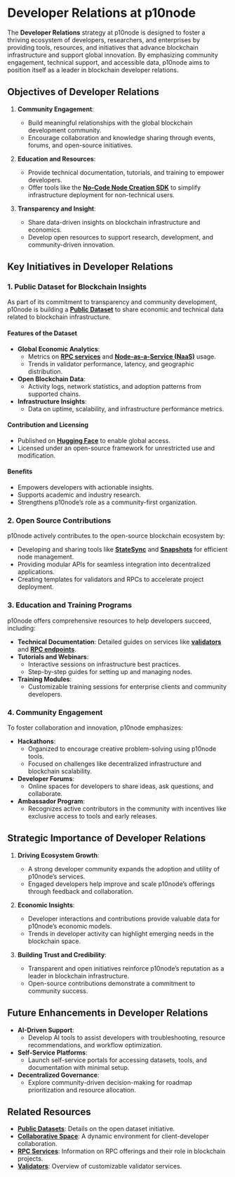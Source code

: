 # Developer Relations at p10node

The **Developer Relations** strategy at p10node is designed to foster a thriving ecosystem of developers, researchers, and enterprises by providing tools, resources, and initiatives that advance blockchain infrastructure and support global innovation. By emphasizing community engagement, technical support, and accessible data, p10node aims to position itself as a leader in blockchain developer relations.

## Objectives of Developer Relations

1. **Community Engagement**:
   - Build meaningful relationships with the global blockchain development community.
   - Encourage collaboration and knowledge sharing through events, forums, and open-source initiatives.

2. **Education and Resources**:
   - Provide technical documentation, tutorials, and training to empower developers.
   - Offer tools like the **[No-Code Node Creation SDK](../service_delivery/no_code_sdk.md)** to simplify infrastructure deployment for non-technical users.

3. **Transparency and Insight**:
   - Share data-driven insights on blockchain infrastructure and economics.
   - Develop open resources to support research, development, and community-driven innovation.

## Key Initiatives in Developer Relations

### 1. **Public Dataset for Blockchain Insights**

As part of its commitment to transparency and community development, p10node is building a **[Public Dataset](../service_delivery/public_datasets.md)** to share economic and technical data related to blockchain infrastructure.

#### Features of the Dataset
- **Global Economic Analytics**:
  - Metrics on **[RPC services](../service_delivery/public_rpcs.md)** and **[Node-as-a-Service (NaaS)](../service_delivery/naas_services.md)** usage.
  - Trends in validator performance, latency, and geographic distribution.
- **Open Blockchain Data**:
  - Activity logs, network statistics, and adoption patterns from supported chains.
- **Infrastructure Insights**:
  - Data on uptime, scalability, and infrastructure performance metrics.

#### Contribution and Licensing
- Published on **[Hugging Face](https://huggingface.co/)** to enable global access.
- Licensed under an open-source framework for unrestricted use and modification.

#### Benefits
- Empowers developers with actionable insights.
- Supports academic and industry research.
- Strengthens p10node’s role as a community-first organization.

### 2. **Open Source Contributions**

p10node actively contributes to the open-source blockchain ecosystem by:
- Developing and sharing tools like **[StateSync](../service_delivery/statesync.md)** and **[Snapshots](../service_delivery/snapshots.md)** for efficient node management.
- Providing modular APIs for seamless integration into decentralized applications.
- Creating templates for validators and RPCs to accelerate project deployment.

### 3. **Education and Training Programs**

p10node offers comprehensive resources to help developers succeed, including:
- **Technical Documentation**: Detailed guides on services like **[validators](../service_delivery/validator.md)** and **[RPC endpoints](../service_delivery/public_rpcs.md)**.
- **Tutorials and Webinars**:
  - Interactive sessions on infrastructure best practices.
  - Step-by-step guides for setting up and managing nodes.
- **Training Modules**:
  - Customizable training sessions for enterprise clients and community developers.

### 4. **Community Engagement**

To foster collaboration and innovation, p10node emphasizes:
- **Hackathons**:
  - Organized to encourage creative problem-solving using p10node tools.
  - Focused on challenges like decentralized infrastructure and blockchain scalability.
- **Developer Forums**:
  - Online spaces for developers to share ideas, ask questions, and collaborate.
- **Ambassador Program**:
  - Recognizes active contributors in the community with incentives like exclusive access to tools and early releases.

## Strategic Importance of Developer Relations

1. **Driving Ecosystem Growth**:
   - A strong developer community expands the adoption and utility of p10node’s services.
   - Engaged developers help improve and scale p10node’s offerings through feedback and collaboration.

2. **Economic Insights**:
   - Developer interactions and contributions provide valuable data for p10node’s economic models.
   - Trends in developer activity can highlight emerging needs in the blockchain space.

3. **Building Trust and Credibility**:
   - Transparent and open initiatives reinforce p10node’s reputation as a leader in blockchain infrastructure.
   - Open-source contributions demonstrate a commitment to community success.

## Future Enhancements in Developer Relations

- **AI-Driven Support**:
   - Develop AI tools to assist developers with troubleshooting, resource recommendations, and workflow optimization.
- **Self-Service Platforms**:
   - Launch self-service portals for accessing datasets, tools, and documentation with minimal setup.
- **Decentralized Governance**:
   - Explore community-driven decision-making for roadmap prioritization and resource allocation.


## Related Resources

- **[Public Datasets](../service_delivery/public_datasets.md)**: Details on the open dataset initiative.
- **[Collaborative Space](../marketing_business_dev/collaborative_space.md)**: A dynamic environment for client-developer collaboration.
- **[RPC Services](../service_delivery/public_rpcs.md)**: Information on RPC offerings and their role in blockchain projects.
- **[Validators](../service_delivery/validator.md)**: Overview of customizable validator services.

